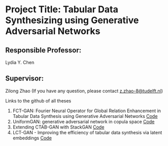 # Project Title: Tabular Data Synthesizing using Generative Adversarial Networks

## Responsible Professor:
Lydia Y. Chen

## Supervisor:
Zilong Zhao (If you have any question, please contact z.zhao-8@tudelft.nl)


Links to the github of all theses

1. FCT-GAN: Fourier Neural Operator for Global Relation Enhancement in Tabular Data Synthesis using Generative Adversarial Networks [Code](https://github.com/ethan-keller/FCT-GAN)
2. UniformGAN: generative adversarial network in copula space [Code](https://github.com/BugOrFeature/UniformGAN)
3. Extending CTAB-GAN with StackGAN [Code](https://github.com/orhanrauf/Stacked-CTAB-GAN)
4. LCT-GAN - Improving the efficiency of tabular data synthesis via latent embeddings [Code](https://github.com/VikVelev/LCT-GAN)
